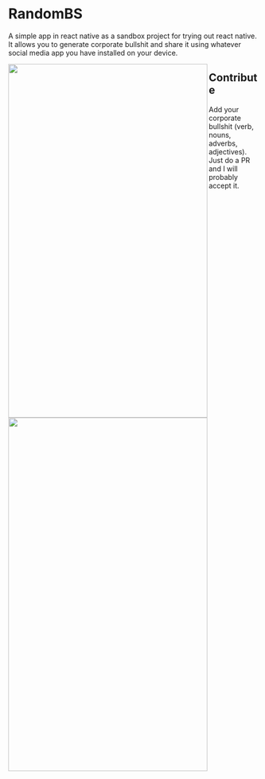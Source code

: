 # RandomBS
A simple app in react native as a sandbox project for trying out react native. It allows you to generate corporate bullshit and share it using whatever social media app you have installed on your device.

<p><a href="#"><img src="http://www.testright.nl/wp-content/uploads/2018/10/generate.jpeg" align="left" height="711" width="400" ></a>
</p>
<a href="#"><img src="http://www.testright.nl/wp-content/uploads/2018/10/share.jpg" align="left" height="711" width="400" ></a>

## Contribute
Add your corporate bullshit (verb, nouns, adverbs, adjectives). Just do a PR and I will probably accept it.